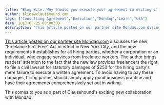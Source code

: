 ```yaml
---
title: "Blog Bite: Why should you execute your agreement in writing if you are hiring, or have already hired, a freelance worker in NYC?"
author: alina@clausehound.com
tags: ["Consulting Agreement","Execution","Mondaq","Learn","USA"]
date: 2017-05-25 00:00:00
description: "This article posted on our partner site Mondaq.com discusses the new 'Freelance Isn't Free' Act in effect in New York City, and the new requirements it establishes for all hiring parties, whether a c..."
---
```


[This article posted on our partner site Mondaq.com](http://www.mondaq.com/unitedstates/x/597554/Contract+of+Employment/New+NYC+Law+Requires+Written+Agreements+For+Solo+Contractors+Even+Nannies+And+Babysitters) discusses the new "Freelance Isn't Free" Act in effect in New York City, and the new requirements it establishes for all hiring parties, whether a corporation or an individual, who engage services from freelance workers. The author brings readers' attention to the fact that the new law provides freelancers the right to file a civil lawsuit for statutory damages of $250 for the hiring party's mere failure to execute a written agreement. To avoid having to pay these damages, hiring parties should simply apply good business practice and have their agreements comprehensively set out in writing.

This comes to you as a part of Clausehound's exciting new collaboration with Mondaq!